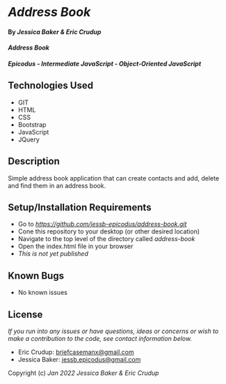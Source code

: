 # _Address Book_

#### By _**Jessica Baker & Eric Crudup**_ 

#### _Address Book_

#### _Epicodus - Intermediate JavaScript - Object-Oriented JavaScript_

## Technologies Used

* GIT
* HTML
* CSS
* Bootstrap
* JavaScript
* JQuery

## Description

Simple address book application that can create contacts and add, delete and find them in an address book.

## Setup/Installation Requirements

* Go to _https://github.com/jessb-epicodus/address-book.git_
* Cone this repository to your desktop (or other desired location)
* Navigate to the top level of the directory called _address-book_
* Open the index.html file in your browser
* _This is not yet published_

## Known Bugs

* No known issues

## License

_If you run into any issues or have questions, ideas or concerns or wish to make a contribution to the code, see contact information below._
* Eric Crudup: briefcasemanx@gmail.com
* Jessica Baker: jessb.epicodus@gmail.com

Copyright (c) _Jan 2022_ _Jessica Baker & Eric Crudup_